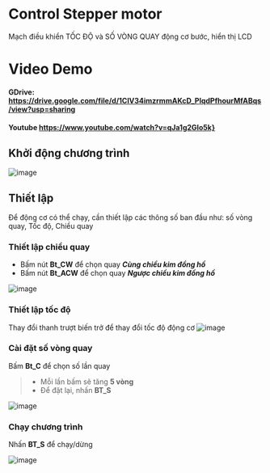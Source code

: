 # Control Stepper motor
Mạch điều khiển TỐC ĐỘ và SỐ VÒNG QUAY động cơ bước, hiển thị LCD
# Video Demo
#### GDrive: https://drive.google.com/file/d/1ClV34imzrmmAKcD_PlqdPfhourMfABqs/view?usp=sharing
#### Youtube https://www.youtube.com/watch?v=qJa1g2GIo5k}

## Khởi động chương trình
![image](https://user-images.githubusercontent.com/98724940/151746325-c25975c5-e308-4347-b516-5d407dbdacf5.png)
## Thiết lập
Để động cơ có thể chạy, cần thiết lập các thông số ban đầu như: số vòng quay, Tốc độ, Chiều quay
### Thiết lập chiều quay
- Bấm nút **Bt_CW** để chọn quay ***Cùng chiều kim đồng hồ***
- Bấm nút **Bt_ACW** để chọn quay ***Ngược chiều kim đồng hồ***

![image](https://user-images.githubusercontent.com/98724940/151746887-dd4107e5-7c2d-42f0-b32b-27344a6511e9.png)

### Thiết lập tốc độ
Thay đổi thanh trượt biến trở để thay đổi tốc độ động cơ
![image](https://user-images.githubusercontent.com/98724940/151748784-37ac3b4d-a120-4ebd-98f1-0a877c49335a.png)

### Cài đặt số vòng quay
Bấm **Bt_C** để chọn số lần quay
> - Mỗi lần bấm sẽ tăng **5 vòng**
> - Để đặt lại, nhấn **BT_S**

![image](https://user-images.githubusercontent.com/98724940/151748537-bf821cf0-7f2c-4b3d-85a6-354d1b8f0f14.png)

### Chạy chương trình
Nhấn **BT_S** để chạy/dừng

![image](https://user-images.githubusercontent.com/98724940/151748988-c6d9694f-0d80-4b46-b41a-aee81acd0103.png)


